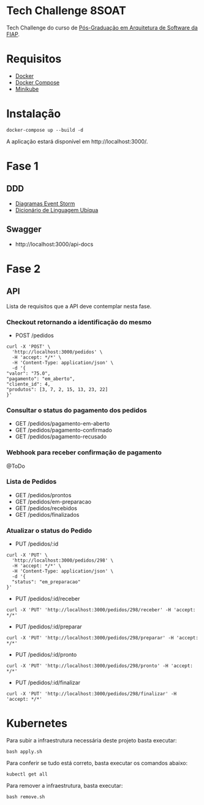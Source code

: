 # Tech Challenge 8SOAT

Tech Challenge do curso de [Pós-Graduação em Arquitetura de Software da FIAP](https://postech.fiap.com.br/curso/software-architecture/).

# Requisitos

* [Docker](https://docs.docker.com/engine/install/)
* [Docker Compose](https://github.com/docker/compose)
* [Minikube](https://k8s-docs.netlify.app/en/docs/tasks/tools/install-minikube/)

# Instalação

```
docker-compose up --build -d
```

A aplicação estará disponível em http://localhost:3000/.

# Fase 1

## DDD

* [Diagramas Event Storm](https://miro.com/app/board/uXjVK0LIAuE=/)
* [Dicionário de Linguagem Ubíqua](DICIONARIO.md)

## Swagger

* http://localhost:3000/api-docs

# Fase 2

## API

Lista de requisitos que a API deve contemplar nesta fase.

###  Checkout retornando a identificação do mesmo

* POST /pedidos

```
curl -X 'POST' \
  'http://localhost:3000/pedidos' \
  -H 'accept: */*' \
  -H 'Content-Type: application/json' \
  -d '{
"valor": "75.0",
"pagamento": "em_aberto",
"cliente_id": 4,
"produtos": [3, 7, 2, 15, 13, 23, 22]
}'
```

### Consultar o status do pagamento dos pedidos

* GET /pedidos/pagamento-em-aberto
* GET /pedidos/pagamento-confirmado
* GET /pedidos/pagamento-recusado

### Webhook para receber confirmação de pagamento

@ToDo

### Lista de Pedidos

* GET /pedidos/prontos
* GET /pedidos/em-preparacao
* GET /pedidos/recebidos
* GET /pedidos/finalizados

### Atualizar o status do Pedido

* PUT /pedidos/:id

```
curl -X 'PUT' \
  'http://localhost:3000/pedidos/298' \
  -H 'accept: */*' \
  -H 'Content-Type: application/json' \
  -d '{
  "status": "em_preparacao"
}'
```

* PUT /pedidos/:id/receber

``
curl -X 'PUT' 'http://localhost:3000/pedidos/298/receber' -H 'accept: */*'
``
* PUT /pedidos/:id/preparar

``
curl -X 'PUT' 'http://localhost:3000/pedidos/298/preparar' -H 'accept: */*'
``

* PUT /pedidos/:id/pronto

``
curl -X 'PUT' 'http://localhost:3000/pedidos/298/pronto' -H 'accept: */*'
``

* PUT /pedidos/:id/finalizar

``
curl -X 'PUT' 'http://localhost:3000/pedidos/298/finalizar' -H 'accept: */*'
``

# Kubernetes

Para subir a infraestrutura necessária deste projeto basta executar:

```
bash apply.sh
```

Para conferir se tudo está correto, basta executar os comandos abaixo:

```
kubectl get all
```

Para remover a infraestrutura, basta executar:

```
bash remove.sh
```